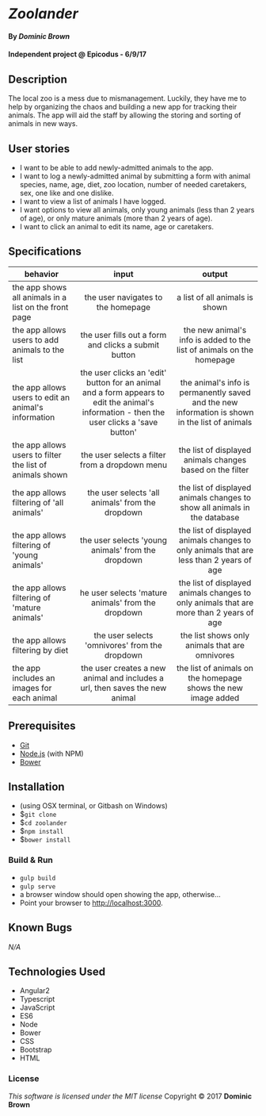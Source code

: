 # _Zoolander_

#### By _**Dominic Brown**_

#### Independent project @ Epicodus - 6/9/17

## Description

The local zoo is a mess due to mismanagement.  Luckily, they have me to help by organizing the chaos and building a new app for tracking their animals.  The app will aid the staff by allowing the storing and sorting of animals in new ways.

## User stories

* I want to be able to add newly-admitted animals to the app.
* I want to log a newly-admitted animal by submitting a form with animal species, name, age,  diet, zoo location, number of needed caretakers, sex, one like and one dislike.
* I want to view a list of animals I have logged.
* I want options to view all animals, only young animals (less than 2 years of age), or only mature animals (more than 2 years of age).
* I want to click an animal to edit its name, age or caretakers.

## Specifications

| behavior |  input   |  output  |
|----------|:--------:|:--------:|
|the app shows all animals in a list on the front page|the user navigates to the homepage|a list of all animals is shown|
|the app allows users to add animals to the list|the user fills out a form and clicks a submit button|the new animal's info is added to the list of animals on the homepage|
|the app allows users to edit an animal's information|the user clicks an 'edit' button for an animal and a form appears to edit the animal's information - then the user clicks a 'save button'|the animal's info is permanently saved and the new information is shown in the list of animals|
|the app allows users to filter the list of animals shown|the user selects a filter from a dropdown menu|the list of displayed animals changes based on the filter|
|the app allows filtering of 'all animals'|the user selects 'all animals' from the dropdown|the list of displayed animals changes to show all animals in the database|
|the app allows filtering of 'young animals'|the user selects 'young animals' from the dropdown|the list of displayed animals changes to only animals that are less than 2 years of age|
|the app allows filtering of 'mature animals'|he user selects 'mature animals' from the dropdown|the list of displayed animals changes to only animals that are more than 2 years of age|
|the app allows filtering by diet|the user selects 'omnivores' from the dropdown|the list shows only animals that are omnivores|
|the app includes an images for each animal|the user creates a new animal and includes a url, then saves the new animal|the list of animals on the homepage shows the new image added|

## Prerequisites

* [Git](https://git-scm.com/)
* [Node.js](https://nodejs.org/) (with NPM)
* [Bower](https://bower.io/)

## Installation

* (using OSX terminal, or Gitbash on Windows)
* $`git clone`
* $`cd zoolander`
* $`npm install`
* $`bower install`

### Build & Run

* `gulp build`
* `gulp serve`
* a browser window should open showing the app, otherwise...
* Point your browser to [http://localhost:3000](http://localhost:3000).

## Known Bugs
_N/A_

## Technologies Used
 * Angular2
 * Typescript
 * JavaScript
 * ES6
 * Node
 * Bower
 * CSS
 * Bootstrap
 * HTML

 ### License
 *This software is licensed under the MIT license*
 Copyright © 2017 **Dominic Brown**
